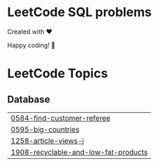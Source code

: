 # LeetCode SQL problems


Created with :heart:


 Happy coding! 🚀

<!---LeetCode Topics Start-->
# LeetCode Topics
## Database
|  |
| ------- |
| [0584-find-customer-referee](https://github.com/Danyal-Rana/SQL_50/tree/master/0584-find-customer-referee) |
| [0595-big-countries](https://github.com/Danyal-Rana/SQL_50/tree/master/0595-big-countries) |
| [1258-article-views-i](https://github.com/Danyal-Rana/SQL_50/tree/master/1258-article-views-i) |
| [1908-recyclable-and-low-fat-products](https://github.com/Danyal-Rana/SQL_50/tree/master/1908-recyclable-and-low-fat-products) |
<!---LeetCode Topics End-->
